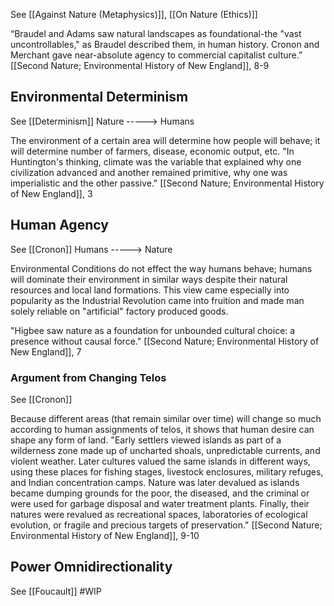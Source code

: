 See [[Against Nature (Metaphysics)]], [[On Nature (Ethics)]]

“Braudel and Adams saw natural landscapes as foundational-the "vast uncontrollables," as Braudel described them, in human history. Cronon and Merchant gave near-absolute agency to commercial capitalist culture.” [[Second Nature; Environmental History of New England]], 8-9

## Environmental Determinism
See [[Determinism]]
Nature -----> Humans

The environment of a certain area will determine how people will behave; it will determine number of farmers, disease, economic output, etc. 
	"In Huntington's thinking, climate was the variable that explained why one civilization advanced and another remained primitive, why one was imperialistic and the other passive." [[Second Nature; Environmental History of New England]], 3

## Human Agency
See [[Cronon]]
Humans -----> Nature

Environmental Conditions do not effect the way humans behave; humans will dominate their environment in similar ways despite their natural resources and local land formations.
	This view came especially into popularity as the Industrial Revolution came into fruition and made man solely reliable on "artificial" factory produced goods.

"Higbee saw nature as a foundation for unbounded cultural choice: a presence without causal force." [[Second Nature; Environmental History of New England]], 7

### Argument from Changing Telos
See [[Cronon]]

Because different areas (that remain similar over time) will change so much according to human assignments of telos, it shows that human desire can shape any form of land.
	"Early settlers viewed islands as part of a wilderness zone made up of uncharted shoals, unpredictable currents, and violent weather. Later cultures valued the same islands in different ways, using these places for fishing stages, livestock enclosures, military refuges, and Indian concentration camps. Nature was later devalued as islands became dumping grounds for the poor, the diseased, and the criminal or were used for garbage disposal and water treatment plants. Finally, their natures were revalued as recreational spaces, laboratories of ecological evolution, or fragile and precious targets of preservation." [[Second Nature; Environmental History of New England]], 9-10

## Power Omnidirectionality
See [[Foucault]]
#WIP 